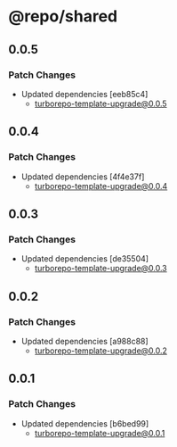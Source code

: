 # @repo/shared

## 0.0.5

### Patch Changes

- Updated dependencies [eeb85c4]
  - turborepo-template-upgrade@0.0.5

## 0.0.4

### Patch Changes

- Updated dependencies [4f4e37f]
  - turborepo-template-upgrade@0.0.4

## 0.0.3

### Patch Changes

- Updated dependencies [de35504]
  - turborepo-template-upgrade@0.0.3

## 0.0.2

### Patch Changes

- Updated dependencies [a988c88]
  - turborepo-template-upgrade@0.0.2

## 0.0.1

### Patch Changes

- Updated dependencies [b6bed99]
  - turborepo-template-upgrade@0.0.1
